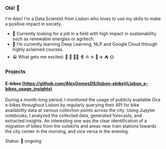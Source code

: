 ### Olá! 👋

I'm Alex! I'm a Data Scientist from Lisbon who loves to use my skills to make a positive impact in society.

- 🔭 Currently looking for a job in a field with high impact in sustainability such as renewable energies or agritech. 
- 🌱 I’m currently learning Deep Learning, NLP and Google Cloud thtough highly aclaimed courses.
- 😀 What gets me excited: 🎾  🏃  🚴‍♂️ 🏄  ⛵️  ☕️  📕  ✈️  ⛺️  🌞

### Projects
#### E-bikes [https://github.com/AlexGomesDS/lisbon-ebike](Lisbon_e-bikes_usage_insights)
During a month-long period, I monitored the usage of publicly available Gira e-bikes throughout Lisbon by regularly querying their API for bike availability data at various collection points across the city. 
Using Jupyter notebooks, I analyzed the collected data, generated forecasts, and extracted insights. 
An interesting one was the clear identification of a migration of bikes from the outskirts and areas near train stations towards the city center in the morning, and vice versa in the evening.

Status: 🚧 ongoing
<!--
**AlexGomesDS/AlexGomesDS** is a ✨ _special_ ✨ repository because its `README.md` (this file) appears on your GitHub profile.

Here are some ideas to get you started:

- 🔭 I’m currently working on ...
- 🌱 I’m currently learning ...
- 👯 I’m looking to collaborate on ...
- 🤔 I’m looking for help with ...
- 💬 Ask me about ...
- 📫 How to reach me: ...
- 😄 Pronouns: ...
- ⚡ Fun fact: ...
-->
